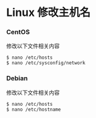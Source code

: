 # Linux 修改主机名

### CentOS
修改以下文件相关内容
```
$ nano /etc/hosts
$ nano /etc/sysconfig/network
```
### Debian
修改以下文件相关内容
```
$ nano /etc/hosts
$ nano /etc/hostname
```
